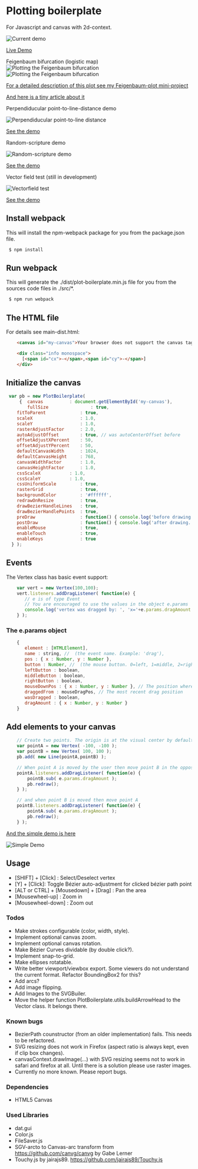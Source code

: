 # Plotting boilerplate
For Javascript and canvas with 2d-context.

![Current demo](screenshots/screenshot-20181209_0.png "Current demo")

[Live Demo](https://www.int2byte.de/public/plot-boilerplate/main-dist.html "Live Demo")

Feigenbaum bifurcation (logistic map)
![Plotting the Feigenbaum bifurcation](screenshots/screenshot-20181212_3_feigenbaum.png "Plotting the Feigenbaum bifurcation")
![Plotting the Feigenbaum bifurcation](screenshots/screenshot-20190223_0_feigenbaum.png "Plotting the Feigenbaum bifurcation")

[For a detailed description of this plot see my Feigenbaum-plot mini-project](https://github.com/IkarosKappler/feigenbaum-plot "Feigenbaum bifurcation diagram")

[And here is a tiny article about it](http://www.polygon-berlin.de/deterministisches-chaos "Article about deterministic chaos")


Perpendiducular point-to-line-distance demo

![Perpendiducular point-to-line distance](screenshots/screenshot-20190220_2_line-to-point.png "Perpendiducular point-to-line distance")

[See the demo](https://www.int2byte.de/public/plot-boilerplate/main-line-point-distance.html "Random-scripture demo")


Random-scripture demo

![Random-scripture demo](screenshots/screenshot-20190117-0-random-scripture.png "Random-scripture demo")

[See the demo](https://www.int2byte.de/public/plot-boilerplate/main-randomscripture.html "Random-scripture demo")


Vector field test (still in development)

![Vectorfield test](screenshots/screenshot-20190220_1_vectorfield.png "Vectorfield test demo (still in development)")

[See the demo](https://www.int2byte.de/public/plot-boilerplate/main-vectorfield.html "Demo of the vector field implementation ... still in development")


## Install webpack
This will install the npm-webpack package for you from the package.json file.
~~~bash
 $ npm install
~~~


## Run webpack
This will generate the ./dist/plot-boilerplate.min.js file for you
from the sources code files in ./src/*.
~~~bash
 $ npm run webpack
~~~

## The HTML file
For details see main-dist.html:
~~~html
    <canvas id="my-canvas">Your browser does not support the canvas tag.</canvas>

    <div class="info monospace">
      [<span id="cx">-</span>,<span id="cy">-</span>]
    </div>
~~~


## Initialize the canvas
~~~javascript
 var pb = new PlotBoilerplate(
     {  canvas			: document.getElementById('my-canvas'),					    
       	fullSize              	: true,
	fitToParent           	: true,
	scaleX                	: 1.0,
	scaleY                	: 1.0,
	rasterAdjustFactor    	: 2.0,
	autoAdjustOffset      	: true, // was autoCenterOffset before
	offsetAdjustXPercent  	: 50,
	offsetAdjustYPercent  	: 50,
	defaultCanvasWidth    	: 1024,
	defaultCanvasHeight   	: 768,
	canvasWidthFactor     	: 1.0,
	canvasHeightFactor    	: 1.0,
	cssScaleX	       	: 1.0,
	cssScaleY	       	: 1.0,
	cssUniformScale         : true,
	rasterGrid            	: true,
	backgroundColor       	: '#ffffff',
	redrawOnResize        	: true,
	drawBezierHandleLines 	: true,
	drawBezierHandlePoints 	: true,
	preDraw               	: function() { console.log('before drawing.'); },
	postDraw              	: function() { console.log('after drawing.'); },
	enableMouse           	: true,
	enableTouch           	: true,
	enableKeys            	: true
  } );
~~~					  

## Events
The Vertex class has basic event support:
~~~javascript
	var vert = new Vertex(100,100);
	vert.listeners.addDragListener( function(e) {
	   // e is of type Event
	   // You are encouraged to use the values in the object e.params
	   console.log('vertex was dragged by: ', 'x='+e.params.dragAmount.x, 'y='+e.params.dragAmount.y );
	} );
~~~


### The e.params object
~~~javascript
	{
	   element : [HTMLElement],
	   name : string, //  (the event name. Example: 'drag'),
	   pos : { x : Number, y : Number },
	   button : Number, //  (the mouse button. 0=left, 1=middle, 2=right)
	   leftButton : boolean,
	   middleButton : boolean,
	   rightButton : boolean,
	   mouseDownPos : { x : Number, y : Number }, // The position where the dragging started
	   draggedFrom : mouseDragPos, // The most recent drag position
	   wasDragged : boolean,
	   dragAmount : { x : Number, y : Number }
	}
~~~


## Add elements to your canvas
~~~javascript
	// Create two points. The origin is at the visual center by default.
	var pointA = new Vertex( -100, -100 );
	var pointB = new Vertex( 100, 100 );
	pb.add( new Line(pointA,pointB) );

	// When point A is moved by the user then move point B in the opposite direction
	pointA.listeners.addDragListener( function(e) {
		pointB.sub( e.params.dragAmount );
		pb.redraw();
	} );

	// and when point B is moved then move point A
	pointB.listeners.addDragListener( function(e) {
		pointA.sub( e.params.dragAmount );
		pb.redraw();
	} );
~~~
[And the simple demo is here](https://www.int2byte.de/public/plot-boilerplate/main-simpledemo.html "And the simple demo is here")

![Simple Demo](screenshots/screenshot-20190220_3_simpledemo.png "The simple demo")


## Usage
 * [SHIFT] + [Click] : Select/Deselect vertex
 * [Y] + [Click]: Toggle Bézier auto-adjustment for clicked bézier path point
 * [ALT or CTRL] + [Mousedown] + [Drag] : Pan the area
 * [Mousewheel-up] : Zoom in
 * [Mousewheel-down] : Zoom out



### Todos
 * Make strokes configurable (color, width, style).
 * Implement optional canvas zoom.
 * Implement optional canvas rotation.
 * Make Bézier Curves dividable (by double click?).
 * Implement snap-to-grid.
 * Make ellipses rotatable.
 * Write better viewport/viewbox export. Some viewers do not understand the current format. Refactor BoundingBox2 for this?
 * Add arcs?
 * Add image flipping.
 * Add Images to the SVGBuiler.
 * Move the helper function PlotBoilerplate.utils.buildArrowHead to the Vector class. It belongs there.
 


### Known bugs
 * BezierPath counstructor (from an older implementation) fails. This needs to be refactored.
 * SVG resizing does not work in Firefox (aspect ratio is always kept, even if clip box changes).
 * canvasContext.drawImage(...) with SVG resizing seems not to work in safari and firefox at all. Until there is a solution please use raster images.
 * Currently no more known. Please report bugs.


  

### Dependencies
* HTML5 Canvas


### Used Libraries
* dat.gui
* Color.js
* FileSaver.js
* SGV-arcto to Canvas-arc transform from https://github.com/canvg/canvg by Gabe Lerner
* Touchy.js by jairajs89. https://github.com/jairajs89/Touchy.js
   